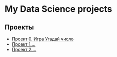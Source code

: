 # My Data Science projects

## Проекты

* [Проект 0. Игра Угадай число](https://github.com/legiov/python-test/tree/master/project%200)
* [Проект 1....](___)
* [Проект 2....](___)


